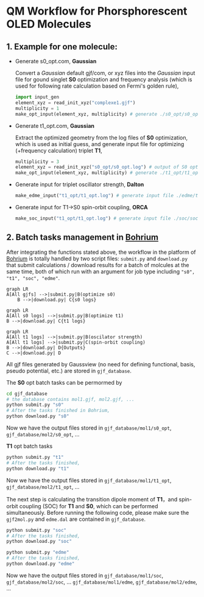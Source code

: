 # QM Workflow for Phorsphorescent OLED Molecules

## 1. Example for one molecule:

- Generate s0_opt.com, **Gaussian**

  Convert a *Gaussian* default gjf/com, or xyz files into the *Gaussian* input file for gound singlet **S0** optimization and frequency analysis (which is used for following rate calculation based on Fermi's golden rule),

  ```python
  import input_gen
  element_xyz = read_init_xyz("complexe1.gjf")
  multiplicity = 1
  make_opt_input(element_xyz, multiplicity) # generate ./s0_opt/s0_opt.com
  ```

- Generate t1_opt.com, **Gaussian**

  Extract the optimized geometry from the log files of **S0** optimization, which is used as initial guess, and generate input file for optimizing (+frequency calculation) triplet **T1**,

  ```python
  multiplicity = 3
  element_xyz = read_init_xyz("s0_opt/s0_opt.log") # output of S0 optimization. 
  make_opt_input(element_xyz, multiplicity) # generate ./t1_opt/t1_opt.com
  ```

- Generate input for triplet oscillator strength, **Dalton**

  ```python
  make_edme_input("t1_opt/t1_opt.log") # generate input file ./edme/t1_opt.mol for Dalton
  ```

- Generate input for T1->S0 spin-orbit coupling, **ORCA**

  ```python
  make_soc_input("t1_opt/t1_opt.log") # generate input file ./soc/soc.inp for ORCA
  ```

 ## 2. Batch tasks management in [Bohrium](https://bohrium.dp.tech/)

After integrating the functions stated above, the workflow in the platform of [Bohrium](https://bohrium.dp.tech/) is totally handled by two script files: `submit.py` and `download.py` that submit calculations / download results for a batch of molcules at the same time, both of which run with an argument for job type including `"s0", "t1", "soc", "edme"`.

```mermaid
graph LR
A[All gjfs] -->|submit.py|B(optimize s0)
    B -->|download.py| C{s0 logs}
```

```mermaid
graph LR
A[All s0 logs] -->|submit.py|B(optimize t1)
B -->|download.py| C{t1 logs}
```

```mermaid
graph LR
A[All t1 logs] -->|submit.py|B(oscilator strength)
A[All t1 logs] -->|submit.py|C(spin-orbit coupling)
B -->|download.py| D{Outputs}
C -->|download.py| D
```

All gjf files generated by Gaussview (no need for defining functional, basis, pseudo potential, etc.) are stored in `gjf_database`.

The **S0** opt batch tasks can be permormed by

```bash
cd gjf_database 
# the database contains mol1.gjf, mol2.gjf, ...
python submit.py "s0"
# After the tasks finished in Bohrium,
python download.py "s0" 
```

Now we have the output files stored in  `gjf_database/mol1/s0_opt`, `gjf_database/mol2/s0_opt`, ...

**T1** opt batch tasks

```bash
python submit.py "t1"
# After the tasks finished,
python download.py "t1"
```

Now we have the output files stored in  `gjf_database/mol1/t1_opt`, `gjf_database/mol2/t1_opt`, ...

The next step is calculating the transition dipole moment of **T1**，and spin-orbit coupling (SOC) for **T1** and **S0**, which can be performed simultaneously. Before running the following code, please make sure the `gjf2mol.py` and `edme.dal` are contained in `gjf_database`.

```bash
python submit.py "soc"
# After the tasks finished,
python download.py "soc"

python submit.py "edme"
# After the tasks finished,
python download.py "edme"
```

Now we have the output files stored in  `gjf_database/mol1/soc`, `gjf_database/mol2/soc`, ...  `gjf_database/mol1/edme`, `gjf_database/mol2/edme`, ...

